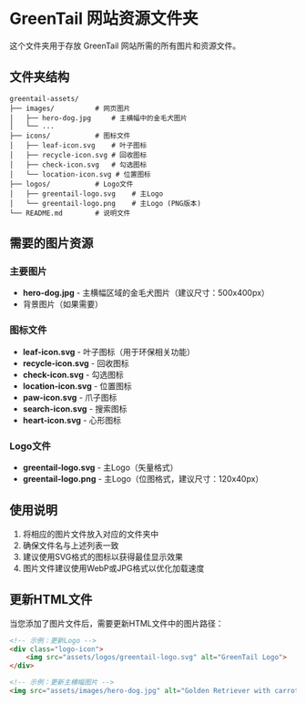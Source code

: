 # GreenTail 网站资源文件夹

这个文件夹用于存放 GreenTail 网站所需的所有图片和资源文件。

## 文件夹结构

```
greentail-assets/
├── images/          # 网页图片
│   ├── hero-dog.jpg     # 主横幅中的金毛犬图片
│   └── ...
├── icons/           # 图标文件
│   ├── leaf-icon.svg    # 叶子图标
│   ├── recycle-icon.svg # 回收图标
│   ├── check-icon.svg   # 勾选图标
│   └── location-icon.svg # 位置图标
├── logos/           # Logo文件
│   ├── greentail-logo.svg    # 主Logo
│   └── greentail-logo.png    # 主Logo (PNG版本)
└── README.md        # 说明文件
```

## 需要的图片资源

### 主要图片
- **hero-dog.jpg** - 主横幅区域的金毛犬图片（建议尺寸：500x400px）
- 背景图片（如果需要）

### 图标文件
- **leaf-icon.svg** - 叶子图标（用于环保相关功能）
- **recycle-icon.svg** - 回收图标
- **check-icon.svg** - 勾选图标
- **location-icon.svg** - 位置图标
- **paw-icon.svg** - 爪子图标
- **search-icon.svg** - 搜索图标
- **heart-icon.svg** - 心形图标

### Logo文件
- **greentail-logo.svg** - 主Logo（矢量格式）
- **greentail-logo.png** - 主Logo（位图格式，建议尺寸：120x40px）

## 使用说明

1. 将相应的图片文件放入对应的文件夹中
2. 确保文件名与上述列表一致
3. 建议使用SVG格式的图标以获得最佳显示效果
4. 图片文件建议使用WebP或JPG格式以优化加载速度

## 更新HTML文件

当您添加了图片文件后，需要更新HTML文件中的图片路径：

```html
<!-- 示例：更新Logo -->
<div class="logo-icon">
    <img src="assets/logos/greentail-logo.svg" alt="GreenTail Logo">
</div>

<!-- 示例：更新主横幅图片 -->
<img src="assets/images/hero-dog.jpg" alt="Golden Retriever with carrots">
```
